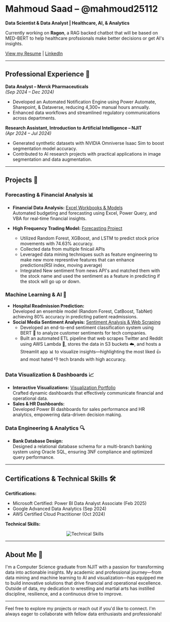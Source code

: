 # Mahmoud Saad – @mahmoud25112  
**Data Scientist & Data Analyst | Healthcare, AI, & Analytics**

Currently working on **Ragon**, a RAG backed chatbot that will be based on MED-BERT to help healthcare profssionals make better decisions or get AI's insights.

[View my Resume](https://github.com/mahmoud25112/Mahmoud25112/blob/main/Mahmoud_FP%26A.pdf) | [LinkedIn](https://www.linkedin.com/in/mahmoud-saad-617876254/)

---

## Professional Experience 🏢

**Data Analyst – Merck Pharmaceuticals**  
*(Sep 2024 – Dec 2024)*  
- Developed an Automated Notification Engine using Power Automate, Sharepoint, & Dataverse, reducing 4,300+ manual hours annually.
- Enhanced data workflows and streamlined regulatory communications across departments.

**Research Assistant, Introduction to Artificial Intelligence – NJIT**  
*(Apr 2024 – Jul 2024)*  
- Generated synthetic datasets with NVIDIA Omniverse Isaac Sim to boost segmentation model accuracy.
- Contributed to AI research projects with practical applications in image segmentation and data augmentation.

---

## Projects 🚀

### Forecasting & Financial Analysis 📊
- **Financial Data Analysis:** [Excel Workbooks & Models](https://github.com/mahmoud25112/Financial-data-analysis)  
  Automated budgeting and forecasting using Excel, Power Query, and VBA for real-time financial insights.
  
- **High Frequency Trading Model:** [Forecasting Project](https://github.com/jgranizo/HackNJIT2024)  
    - Utilized Random Forest, XGBoost, and LSTM to predict stock price movements with 74.63% accuracy.
    - Collected data from multiple finicail APIs
    - Leveraged data mining techniques such as feature engineering to make new more represntive features that can enhance predictions(RSI index, moving average)
    - Integrated New sentiment from news API's and matched them with the stock name and used the sentiment as a feature in predicting if the stock will go up or down.
  
  

### Machine Learning & AI 🤖
- **Hospital Readmission Prediction:**  
  Developed an ensemble model (Random Forest, CatBoost, TabNet) achieving 80% accuracy in predicting patient readmissions.
- **Social Media Sentiment Analysis:** [Sentiment Analysis & Web Scraping](https://github.com/mahmoud25112/Customer_Sentiment_analysis_BERT)  
    - Developed an end-to-end sentiment classification system using BERT 🤖 to analyze customer sentiments for tech companies.
    - Built an automated ETL pipeline that web scrapes Twitter and Reddit using AWS Lambda 🔄, stores the data in S3 buckets ☁️, and hosts a Streamlit app 📊 to visualize insights—highlighting the most liked 👍 and most hated 👎 tech brands with high accuracy.

### Data Visualization & Dashboards 📈
- **Interactive Visualizations:** [Visualization Portfolio](https://github.com/mahmoud25112/Interactive-Data-Visualizations)  
  Crafted dynamic dashboards that effectively communicate financial and operational data.
- **Sales & HR Dashboards:**  
  Developed Power BI dashboards for sales performance and HR analytics, empowering data-driven decision making.

### Data Engineering & Analytics 🔍
- **Bank Database Design:**  
  Designed a relational database schema for a multi-branch banking system using Oracle SQL, ensuring 3NF compliance and optimized query performance.

---

## Certifications & Technical Skills 🛠️

**Certifications:**  
- Microsoft Certified: Power BI Data Analyst Associate (Feb 2025)  
- Google Advanced Data Analytics (Sep 2024)  
- AWS Certified Cloud Practitioner (Oct 2024)

**Technical Skills:**  
<p align="center">
  <img src="https://go-skill-icons.vercel.app/api/icons?i=python,c,mysql,tableau,aws,azure,docker,streamlit,typescript,javascript,excel,git" alt="Technical Skills" />
</p>

---

## About Me 🌟

I'm a Computer Science graduate from NJIT with a passion for transforming data into actionable insights. My academic and professional journey—from data mining and machine learning to AI and visualization—has equipped me to build innovative solutions that drive financial and operational excellence. Outside of data, my dedication to wrestling and martial arts has instilled discipline, resilience, and a continuous drive to improve.

---

Feel free to explore my projects or reach out if you'd like to connect. I'm always eager to collaborate with fellow data enthusiasts and professionals!

<!--
**mahmoud25112/Mahmoud25112** is a ✨ _special_ ✨ repository because its `README.md` (this file) appears on your GitHub profile.

Here are some ideas to get you started:

- 🔭 I’m currently working on ...
- 🌱 I’m currently learning ...
- 👯 I’m looking to collaborate on ...
- 🤔 I’m looking for help with ...
- 💬 Ask me about ...
- 📫 How to reach me: ...
- 😄 Pronouns: ...
- ⚡ Fun fact: ...
-->
